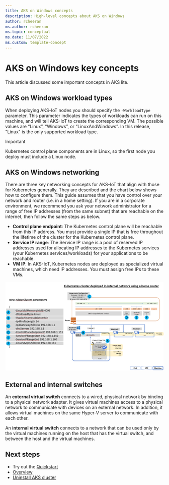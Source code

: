 ```yaml
---
title: AKS on Windows concepts 
description: High-level concepts about AKS on Windows 
author: rcheeran
ms.author: rcheeran
ms.topic: conceptual
ms.date: 11/07/2022
ms.custom: template-concept
---
```


# AKS on Windows key concepts

This article discussed some important concepts in AKS lite.

## AKS on Windows workload types

When deploying AKS-IoT nodes you should specify the `-WorkloadType` parameter. This parameter indicates the types of workloads can run on this machine, and will tell AKS-IoT to create the corresponding VM. The possible values are “Linux”, “Windows”, or “LinuxAndWindows”. In this release, "Linux" is the only supported workload type.

> [!IMPORTANT]
> Kubernetes control plane components are in Linux, so the first node you deploy must include a Linux node.

## AKS on Windows networking

There are three key networking concepts for AKS-IoT that align with those for Kubernetes generally. They are described and the chart below shows how to configure them. This guide assumes that you have control over your network and router (i.e. in a home setting). If you are in a corporate environment, we recommend you ask your network administrator for a range of free IP addresses (from the same subnet) that are reachable on the internet, then follow the same steps as below.

- **Control plane endpoint**: The Kubernetes control plane will be reachable from this IP address. You must provide a single IP that is free throughout the lifetime of the cluster for the Kubernetes control plane.
- **Service IP range**: The Service IP range is a pool of reserved IP addresses used for allocating IP addresses to the Kubernetes services (your Kubernetes services/workloads) for your applications to be reachable.
- **VM IP**: In AKS-IoT, Kubernetes nodes are deployed as specialized virtual machines, which need IP addresses. You must assign free IPs to these VMs.

![Conceptual diagram showing networking architecture.](media/aks-lite/networking-single.png)

## External and internal switches

An **external virtual switch** connects to a wired, physical network by binding to a physical network adapter. It gives virtual machines access to a physical network to communicate with devices on an external network. In addition, it allows virtual machines on the same Hyper-V server to communicate with each other.

An **internal virtual switch** connects to a network that can be used only by the virtual machines running on the host that has the virtual switch, and between the host and the virtual machines.

## Next steps

- Try out the [Quickstart](aks-lite-quickstart.md)
- [Overview](aks-lite-overview.md)
- [Uninstall AKS cluster](aks-lite-howto-uninstall.md)
